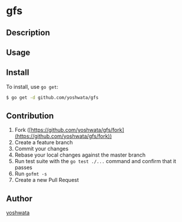 # gfs



## Description

## Usage

## Install

To install, use `go get`:

```bash
$ go get -d github.com/yoshwata/gfs
```

## Contribution

1. Fork ([https://github.com/yoshwata/gfs/fork](https://github.com/yoshwata/gfs/fork))
1. Create a feature branch
1. Commit your changes
1. Rebase your local changes against the master branch
1. Run test suite with the `go test ./...` command and confirm that it passes
1. Run `gofmt -s`
1. Create a new Pull Request

## Author

[yoshwata](https://github.com/yoshwata)
